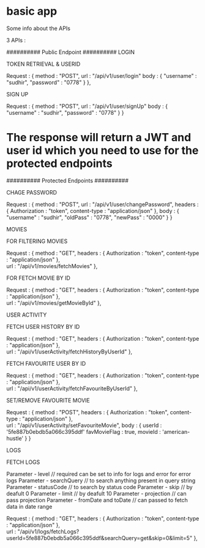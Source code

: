 # basic app

Some info about the APIs

3 APIs :

########## Public Endpoint ##########
  LOGIN 
  
  TOKEN RETRIEVAL & USERID

  Request : {
    method : "POST",
    url : "/api/v1/user/login"
    body : {
      "username" : "sudhir",
      "password" : "0778"
    }
  },

  SIGN UP

  Request : {
    method : "POST",
    url : "/api/v1/user/signUp"
    body : {
      "username" : "sudhir",
      "password" : "0778"
    }
  }

 The response will return a JWT and user id which you need to use for the protected endpoints
================================================================================================================================================================================ 
########## Protected Endpoints ##########

CHAGE PASSWORD

Request : {
    method : "POST",
    url : "/api/v1/user/changePassword",
    headers : {
      Authorization : "token",
      content-type : "application/json"
    },
    body : {
      "username" : "sudhir",
      "oldPass" : "0778",
      "newPass" : "0000"
    }
  }

MOVIES
  
FOR FILTERING MOVIES

Request : {
    method : "GET",
    headers : {
      Authorization : "token",
      content-type : "application/json"
    },    
    url : "/api/v1/movies/fetchMovies"
 },

 FOR FETCH MOVIE BY ID
 
 Request : {
    method : "GET",
    headers : {
      Authorization : "token",
      content-type : "application/json"
    },    
    url : "/api/v1/movies/getMovieById"
 },
 
USER ACTIVITY

FETCH USER HISTORY BY ID

Request : {
    method : "GET",
    headers : {
      Authorization : "token",
      content-type : "application/json"
    },    
    url : "/api/v1/userActivity/fetchHistoryByUserId"
 },

FETCH FAVOURITE USER BY ID

 Request : {
    method : "GET",
    headers : {
      Authorization : "token",
      content-type : "application/json"
    },    
    url : "/api/v1/userActivity/fetchFavouriteByUserId"
 },
 
SET/REMOVE FAVOURITE MOVIE

 Request : {
    method : "POST",
    headers : {
      Authorization : "token",
      content-type : "application/json"
    },    
    url : "/api/v1/userActivity/setFavouriteMovie",
    body : {
      userId : '5fe887b0ebdb5a066c395ddf'
      favMovieFlag : true,
      movieId : 'american-hustle'
    }
 }

LOGS

FETCH LOGS

Parameter - level // required can be set to info for logs and error for error logs
Parameter - searchQuery // to search anything present in query string 
Parameter - statusCode // to search by status code
Parameter - skip // by deafult 0
Parameter - limit // by deafult 10
Parameter - projection // can pass projection 
Parameter - fromDate and toDate  // can passed to fetch data in date range


Request : {
    method : "GET",
    headers : {
      Authorization : "token",
      content-type : "application/json"
    },    
    url : "/api/v1/logs/fetchLogs?userId=5fe887b0ebdb5a066c395ddf&searchQuery=get&skip=0&limit=5"
 }, 




